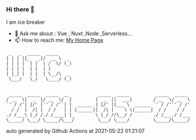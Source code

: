 ### Hi there 👋

I am ice breaker

- 💬 Ask me about : Vue , Nuxt ,Node ,Serverless...
- 📫 How to reach me: [My Home Page](https://icebreaker.top/)

```
 _   _  _____  _____     
| | | ||_   _|/  __ \  _ 
| | | |  | |  | /  \/ (_)
| | | |  | |  | |        
| |_| |  | |  | \__/\  _ 
 \___/   \_/   \____/ (_)
                         
                         
 _____  _____  _____  __           _____  _____          _____  _____ 
/ __  \|  _  |/ __  \/  |         |  _  ||  ___|        / __  \/ __  \
`' / /'| |/' |`' / /'`| |  ______ | |/' ||___ \  ______ `' / /'`' / /'
  / /  |  /| |  / /   | | |______||  /| |    \ \|______|  / /    / /  
./ /___\ |_/ /./ /____| |_        \ |_/ //\__/ /        ./ /___./ /___
\_____/ \___/ \_____/\___/         \___/ \____/         \_____/\_____/
```

auto generated by Github Actions at 2021-05-22 01:21:07
